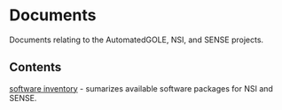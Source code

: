 # Documents
Documents relating to the AutomatedGOLE, NSI, and SENSE projects.

## Contents

[software inventory](software/software.md) - sumarizes available software packages for NSI and SENSE.



